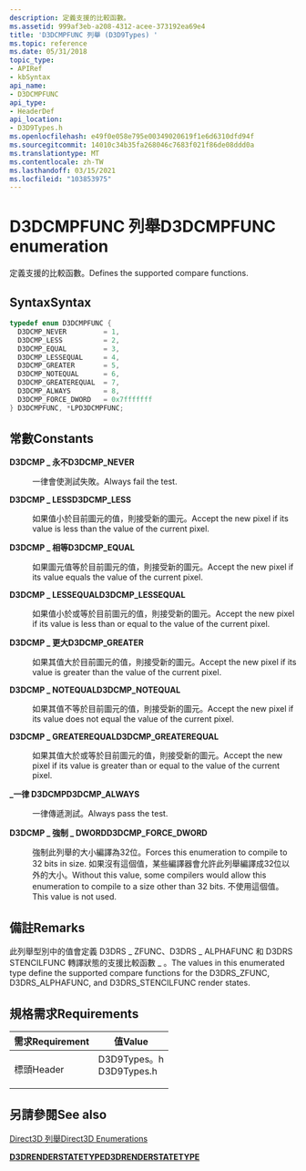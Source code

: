 ```yaml
---
description: 定義支援的比較函數。
ms.assetid: 999af3eb-a208-4312-acee-373192ea69e4
title: 'D3DCMPFUNC 列舉 (D3D9Types) '
ms.topic: reference
ms.date: 05/31/2018
topic_type:
- APIRef
- kbSyntax
api_name:
- D3DCMPFUNC
api_type:
- HeaderDef
api_location:
- D3D9Types.h
ms.openlocfilehash: e49f0e058e795e00349020619f1e6d6310dfd94f
ms.sourcegitcommit: 14010c34b35fa268046c7683f021f86de08ddd0a
ms.translationtype: MT
ms.contentlocale: zh-TW
ms.lasthandoff: 03/15/2021
ms.locfileid: "103853975"
---
```

# <a name="d3dcmpfunc-enumeration"></a><span data-ttu-id="b992c-103">D3DCMPFUNC 列舉</span><span class="sxs-lookup"><span data-stu-id="b992c-103">D3DCMPFUNC enumeration</span></span>

<span data-ttu-id="b992c-104">定義支援的比較函數。</span><span class="sxs-lookup"><span data-stu-id="b992c-104">Defines the supported compare functions.</span></span>

## <a name="syntax"></a><span data-ttu-id="b992c-105">Syntax</span><span class="sxs-lookup"><span data-stu-id="b992c-105">Syntax</span></span>


```C++
typedef enum D3DCMPFUNC { 
  D3DCMP_NEVER         = 1,
  D3DCMP_LESS          = 2,
  D3DCMP_EQUAL         = 3,
  D3DCMP_LESSEQUAL     = 4,
  D3DCMP_GREATER       = 5,
  D3DCMP_NOTEQUAL      = 6,
  D3DCMP_GREATEREQUAL  = 7,
  D3DCMP_ALWAYS        = 8,
  D3DCMP_FORCE_DWORD   = 0x7fffffff
} D3DCMPFUNC, *LPD3DCMPFUNC;
```



## <a name="constants"></a><span data-ttu-id="b992c-106">常數</span><span class="sxs-lookup"><span data-stu-id="b992c-106">Constants</span></span>

<dl> <dt>

<span data-ttu-id="b992c-107"><span id="D3DCMP_NEVER"></span><span id="d3dcmp_never"></span>**D3DCMP \_ 永不**</span><span class="sxs-lookup"><span data-stu-id="b992c-107"><span id="D3DCMP_NEVER"></span><span id="d3dcmp_never"></span>**D3DCMP\_NEVER**</span></span>
</dt> <dd>

<span data-ttu-id="b992c-108">一律會使測試失敗。</span><span class="sxs-lookup"><span data-stu-id="b992c-108">Always fail the test.</span></span>

</dd> <dt>

<span data-ttu-id="b992c-109"><span id="D3DCMP_LESS"></span><span id="d3dcmp_less"></span>**D3DCMP \_ LESS**</span><span class="sxs-lookup"><span data-stu-id="b992c-109"><span id="D3DCMP_LESS"></span><span id="d3dcmp_less"></span>**D3DCMP\_LESS**</span></span>
</dt> <dd>

<span data-ttu-id="b992c-110">如果值小於目前圖元的值，則接受新的圖元。</span><span class="sxs-lookup"><span data-stu-id="b992c-110">Accept the new pixel if its value is less than the value of the current pixel.</span></span>

</dd> <dt>

<span data-ttu-id="b992c-111"><span id="D3DCMP_EQUAL"></span><span id="d3dcmp_equal"></span>**D3DCMP \_ 相等**</span><span class="sxs-lookup"><span data-stu-id="b992c-111"><span id="D3DCMP_EQUAL"></span><span id="d3dcmp_equal"></span>**D3DCMP\_EQUAL**</span></span>
</dt> <dd>

<span data-ttu-id="b992c-112">如果圖元值等於目前圖元的值，則接受新的圖元。</span><span class="sxs-lookup"><span data-stu-id="b992c-112">Accept the new pixel if its value equals the value of the current pixel.</span></span>

</dd> <dt>

<span data-ttu-id="b992c-113"><span id="D3DCMP_LESSEQUAL"></span><span id="d3dcmp_lessequal"></span>**D3DCMP \_ LESSEQUAL**</span><span class="sxs-lookup"><span data-stu-id="b992c-113"><span id="D3DCMP_LESSEQUAL"></span><span id="d3dcmp_lessequal"></span>**D3DCMP\_LESSEQUAL**</span></span>
</dt> <dd>

<span data-ttu-id="b992c-114">如果值小於或等於目前圖元的值，則接受新的圖元。</span><span class="sxs-lookup"><span data-stu-id="b992c-114">Accept the new pixel if its value is less than or equal to the value of the current pixel.</span></span>

</dd> <dt>

<span data-ttu-id="b992c-115"><span id="D3DCMP_GREATER"></span><span id="d3dcmp_greater"></span>**D3DCMP \_ 更大**</span><span class="sxs-lookup"><span data-stu-id="b992c-115"><span id="D3DCMP_GREATER"></span><span id="d3dcmp_greater"></span>**D3DCMP\_GREATER**</span></span>
</dt> <dd>

<span data-ttu-id="b992c-116">如果其值大於目前圖元的值，則接受新的圖元。</span><span class="sxs-lookup"><span data-stu-id="b992c-116">Accept the new pixel if its value is greater than the value of the current pixel.</span></span>

</dd> <dt>

<span data-ttu-id="b992c-117"><span id="D3DCMP_NOTEQUAL"></span><span id="d3dcmp_notequal"></span>**D3DCMP \_ NOTEQUAL**</span><span class="sxs-lookup"><span data-stu-id="b992c-117"><span id="D3DCMP_NOTEQUAL"></span><span id="d3dcmp_notequal"></span>**D3DCMP\_NOTEQUAL**</span></span>
</dt> <dd>

<span data-ttu-id="b992c-118">如果其值不等於目前圖元的值，則接受新的圖元。</span><span class="sxs-lookup"><span data-stu-id="b992c-118">Accept the new pixel if its value does not equal the value of the current pixel.</span></span>

</dd> <dt>

<span data-ttu-id="b992c-119"><span id="D3DCMP_GREATEREQUAL"></span><span id="d3dcmp_greaterequal"></span>**D3DCMP \_ GREATEREQUAL**</span><span class="sxs-lookup"><span data-stu-id="b992c-119"><span id="D3DCMP_GREATEREQUAL"></span><span id="d3dcmp_greaterequal"></span>**D3DCMP\_GREATEREQUAL**</span></span>
</dt> <dd>

<span data-ttu-id="b992c-120">如果其值大於或等於目前圖元的值，則接受新的圖元。</span><span class="sxs-lookup"><span data-stu-id="b992c-120">Accept the new pixel if its value is greater than or equal to the value of the current pixel.</span></span>

</dd> <dt>

<span data-ttu-id="b992c-121"><span id="D3DCMP_ALWAYS"></span><span id="d3dcmp_always"></span>**\_一律 D3DCMP**</span><span class="sxs-lookup"><span data-stu-id="b992c-121"><span id="D3DCMP_ALWAYS"></span><span id="d3dcmp_always"></span>**D3DCMP\_ALWAYS**</span></span>
</dt> <dd>

<span data-ttu-id="b992c-122">一律傳遞測試。</span><span class="sxs-lookup"><span data-stu-id="b992c-122">Always pass the test.</span></span>

</dd> <dt>

<span data-ttu-id="b992c-123"><span id="D3DCMP_FORCE_DWORD"></span><span id="d3dcmp_force_dword"></span>**D3DCMP \_ 強制 \_ DWORD**</span><span class="sxs-lookup"><span data-stu-id="b992c-123"><span id="D3DCMP_FORCE_DWORD"></span><span id="d3dcmp_force_dword"></span>**D3DCMP\_FORCE\_DWORD**</span></span>
</dt> <dd>

<span data-ttu-id="b992c-124">強制此列舉的大小編譯為32位。</span><span class="sxs-lookup"><span data-stu-id="b992c-124">Forces this enumeration to compile to 32 bits in size.</span></span> <span data-ttu-id="b992c-125">如果沒有這個值，某些編譯器會允許此列舉編譯成32位以外的大小。</span><span class="sxs-lookup"><span data-stu-id="b992c-125">Without this value, some compilers would allow this enumeration to compile to a size other than 32 bits.</span></span> <span data-ttu-id="b992c-126">不使用這個值。</span><span class="sxs-lookup"><span data-stu-id="b992c-126">This value is not used.</span></span>

</dd> </dl>

## <a name="remarks"></a><span data-ttu-id="b992c-127">備註</span><span class="sxs-lookup"><span data-stu-id="b992c-127">Remarks</span></span>

<span data-ttu-id="b992c-128">此列舉型別中的值會定義 D3DRS \_ ZFUNC、D3DRS \_ ALPHAFUNC 和 D3DRS STENCILFUNC 轉譯狀態的支援比較函數 \_ 。</span><span class="sxs-lookup"><span data-stu-id="b992c-128">The values in this enumerated type define the supported compare functions for the D3DRS\_ZFUNC, D3DRS\_ALPHAFUNC, and D3DRS\_STENCILFUNC render states.</span></span>

## <a name="requirements"></a><span data-ttu-id="b992c-129">規格需求</span><span class="sxs-lookup"><span data-stu-id="b992c-129">Requirements</span></span>



| <span data-ttu-id="b992c-130">需求</span><span class="sxs-lookup"><span data-stu-id="b992c-130">Requirement</span></span> | <span data-ttu-id="b992c-131">值</span><span class="sxs-lookup"><span data-stu-id="b992c-131">Value</span></span> |
|-------------------|----------------------------------------------------------------------------------------|
| <span data-ttu-id="b992c-132">標頭</span><span class="sxs-lookup"><span data-stu-id="b992c-132">Header</span></span><br/> | <dl> <span data-ttu-id="b992c-133"><dt>D3D9Types。h</dt></span><span class="sxs-lookup"><span data-stu-id="b992c-133"><dt>D3D9Types.h</dt></span></span> </dl> |



## <a name="see-also"></a><span data-ttu-id="b992c-134">另請參閱</span><span class="sxs-lookup"><span data-stu-id="b992c-134">See also</span></span>

<dl> <dt>

[<span data-ttu-id="b992c-135">Direct3D 列舉</span><span class="sxs-lookup"><span data-stu-id="b992c-135">Direct3D Enumerations</span></span>](dx9-graphics-reference-d3d-enums.md)
</dt> <dt>

[<span data-ttu-id="b992c-136">**D3DRENDERSTATETYPE**</span><span class="sxs-lookup"><span data-stu-id="b992c-136">**D3DRENDERSTATETYPE**</span></span>](./d3drenderstatetype.md)
</dt> </dl>

 

 

